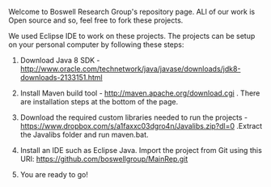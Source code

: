 Welcome to Boswell Research Group's repository page. ALl of our work is Open source and so, feel free to fork these projects.

We used Eclipse IDE to work on these projects. The projects can be setup on your personal computer by following these steps:
1. Download Java 8 SDK - http://www.oracle.com/technetwork/java/javase/downloads/jdk8-downloads-2133151.html

2. Install Maven build tool - http://maven.apache.org/download.cgi . There are installation steps at the bottom of the page.

3. Download the required custom libraries needed to run the projects - https://www.dropbox.com/s/a1faxxc03dgro4n/Javalibs.zip?dl=0 .Extract the Javalibs folder and run maven.bat. 

4. Install an IDE such as Eclipse Java. Import the project from Git using this URI: https://github.com/boswellgroup/MainRep.git

5. You are ready to go!
  
